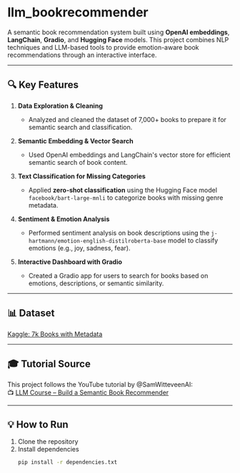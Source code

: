 # llm_bookrecommender

A semantic book recommendation system built using **OpenAI embeddings**, **LangChain**, **Gradio**, and **Hugging Face** models. This project combines NLP techniques and LLM-based tools to provide emotion-aware book recommendations through an interactive interface.

---

## 🔍 Key Features

1. **Data Exploration & Cleaning**  
   - Analyzed and cleaned the dataset of 7,000+ books to prepare it for semantic search and classification.

2. **Semantic Embedding & Vector Search**  
   - Used OpenAI embeddings and LangChain's vector store for efficient semantic search of book content.

3. **Text Classification for Missing Categories**  
   - Applied **zero-shot classification** using the Hugging Face model `facebook/bart-large-mnli` to categorize books with missing genre metadata.

4. **Sentiment & Emotion Analysis**  
   - Performed sentiment analysis on book descriptions using the `j-hartmann/emotion-english-distilroberta-base` model to classify emotions (e.g., joy, sadness, fear).

5. **Interactive Dashboard with Gradio**  
   - Created a Gradio app for users to search for books based on emotions, descriptions, or semantic similarity.

---

## 📊 Dataset

[Kaggle: 7k Books with Metadata](https://www.kaggle.com/datasets/dylanjcastillo/7k-books-with-metadata)

---

## 🎓 Tutorial Source

This project follows the YouTube tutorial by @SamWitteveenAI:  
📺 [LLM Course – Build a Semantic Book Recommender](https://www.youtube.com/watch?v=Q7mS1VHm3Yw)

---

## 💡 How to Run

1. Clone the repository
2. Install dependencies  
   ```bash
   pip install -r dependencies.txt
